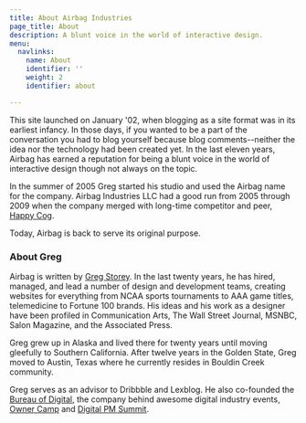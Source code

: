 ```yaml
---
title: About Airbag Industries
page_title: About
description: A blunt voice in the world of interactive design.
menu:
  navlinks:
    name: About
    identifier: ''
    weight: 2
    identifier: about

---
```

This site launched on January '02, when blogging as a site format was in its earliest infancy. In those days, if you wanted to be a part of the conversation you had to blog yourself because blog comments--neither the idea nor the technology had been created yet. In the last eleven years, Airbag has earned a reputation for being a blunt voice in the world of interactive design though not always on the topic.

In the summer of 2005 Greg started his studio and used the Airbag name for the company. Airbag Industries LLC had a good run from 2005 through 2009 when the company merged with long-time competitor and peer, [Happy Cog](https://www.airbagindustries.com/archives/airbag/memento.php).

Today, Airbag is back to serve its original purpose.

### About Greg

Airbag is written by [Greg Storey](http://www.linkedin.com/in/brilliantcrank). In the last twenty years, he has hired, managed, and lead a number of design and development teams, creating websites for everything from NCAA sports tournaments to AAA game titles, telemedicine to Fortune 100 brands. His ideas and his work as a designer have been profiled in Communication Arts, The Wall Street Journal, <span class="caps">MSNBC</span>, Salon Magazine, and the Associated Press.

Greg grew up in Alaska and lived there for twenty years until moving gleefully to Southern California. After twelve years in the Golden State, Greg moved to Austin, Texas where he currently resides in Bouldin Creek community.

Greg serves as an advisor to Dribbble and Lexblog. He also co-founded the [Bureau of Digital](http://bureauofdigital.com), the company behind awesome digital industry events, [Owner Camp](http://www.ownercamp.com) and [Digital PM Summit](http://www.dpmsummit2013.com).
